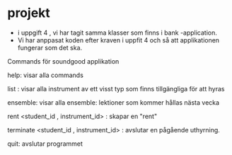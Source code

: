 # projekt

* i uppgift 4 , vi har tagit samma klasser som finns i bank -application. 
* Vi har anppasat koden efter kraven i uppfit 4 och så att applikationen fungerar som det ska. 


Commands för soundgood applikation

help:  visar alla commands

list <typ av instrument>:  visar alla instrument av ett visst typ som finns tillgängliga för att hyras
  
ensemble:  visar alla ensemble: lektioner som kommer hållas nästa vecka
  
 rent <student_id , instrument_id> :  skapar en "rent"
 
  terminate <student_id , instrument_id> : avslutar en pågående uthyrning. 
  
  quit: avslutar programmet 
